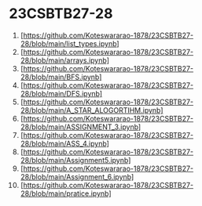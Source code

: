 # 23CSBTB27-28
1. [https://github.com/Koteswararao-1878/23CSBTB27-28/blob/main/list_types.ipynb]
2. [https://github.com/Koteswararao-1878/23CSBTB27-28/blob/main/arrays.ipynb]
3. [https://github.com/Koteswararao-1878/23CSBTB27-28/blob/main/BFS.ipynb]
4. [https://github.com/Koteswararao-1878/23CSBTB27-28/blob/main/DFS.ipynb]
5. [https://github.com/Koteswararao-1878/23CSBTB27-28/blob/main/A_STAR_ALOGORTIHM.ipynb]
6. [https://github.com/Koteswararao-1878/23CSBTB27-28/blob/main/ASSIGNMENT_3.ipynb]
8. [https://github.com/Koteswararao-1878/23CSBTB27-28/blob/main/ASS_4.ipynb]
9. [https://github.com/Koteswararao-1878/23CSBTB27-28/blob/main/Assignment5.ipynb]
10. [https://github.com/Koteswararao-1878/23CSBTB27-28/blob/main/Assignment_6.ipynb]
11. [https://github.com/Koteswararao-1878/23CSBTB27-28/blob/main/pratice.ipynb]
